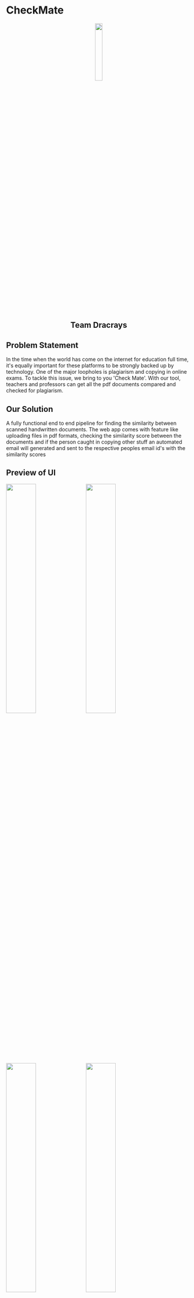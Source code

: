 # CheckMate
<p align="center">
<img src="https://github.com/ShubhamDeodhar/CheckMate/blob/master/image.jpg" width=20%/>


<h2 align="center">Team Dracrays</h2>

## Problem Statement

In the time when the world has come on the internet for education full time, it's equally important for these platforms to be strongly backed up by technology. One of the major loopholes is plagiarism and copying in online exams. To tackle this issue, we bring to you 'Check Mate'. 
With our tool, teachers and professors can get all the pdf documents compared and checked for plagiarism. 

## Our Solution

A fully functional end to end pipeline for finding the similarity between scanned handwritten documents. The web app comes with feature like uploading files in pdf formats, checking the similarity score between the documents and if the person caught in copying other stuff an automated email will generated and sent to the respective peoples email id's with the similarity scores

## Preview of UI

<img src="https://github.com/ShubhamDeodhar/CheckMate/blob/master/Images%20UI/UI_1.jpeg" width = 40%/> &nbsp;&nbsp;
<img src="https://github.com/ShubhamDeodhar/CheckMate/blob/master/Images%20UI/UI_2.jpeg" width = 40%/> &nbsp;&nbsp; <br><br>
<img src="https://github.com/ShubhamDeodhar/CheckMate/blob/master/Images%20UI/UI_3.jpeg" width = 40%/> &nbsp;&nbsp;
<img src="https://github.com/ShubhamDeodhar/CheckMate/blob/master/Images%20UI/UI_4.jpeg" width = 40%/>




## Why NLP?

We used the tf-idf and Bag of words techniques of NLP to check the similarity between the files, by tokenizing each sentence and creating the score.
We then return the similarity score of every pair of files.

## Stakeholders 

The stakeholders included are:
1. Professors and Teachers
2. Educational Institute

## Functionalities

1. Document similarity score:
The input documents are processed by the model, and a similarity score is generated as an output depicting the percentage of similarity (i.e. copying) between each pair of documents.
2. Automated email generation:
If the similarity score between any two docs is above 70%, an automated email will be generated and sent to the respective user( professor or teacher's) email.
3. Autoevaluation:
With this feature, the user can input a reference document and the document to be evaluated (of the same format), and then evaluation is given.

## TechStack

1. Data pipeline: The first step of data pipeline is to extract the pdf files transform them into .txt format.
2. NLP Implementation: We used the tf-idf and Bag of words techniques to check the similarity between the files.
We return the similarity score of every pair of files.
3. User Interface: We created a minimalistic designed frontend and displayed our results by a flask web-app.
We generate an automated email containing the similarity score( if only it's above a threshold value).

## Future Prospeccts:

1. Handwritten docs input:
Building a model to perform plagiarism for handwritten and scanned documents. 
2. Auto Evaluation with OMR:
Developing an application to compare the submission with a reference omr file and display results.
3. Working with gcr:
Making an extension of the app to be implemented on Google Classroom submissions.
4. Open sourcing the project:
To deploy the app and make it available for public use!

